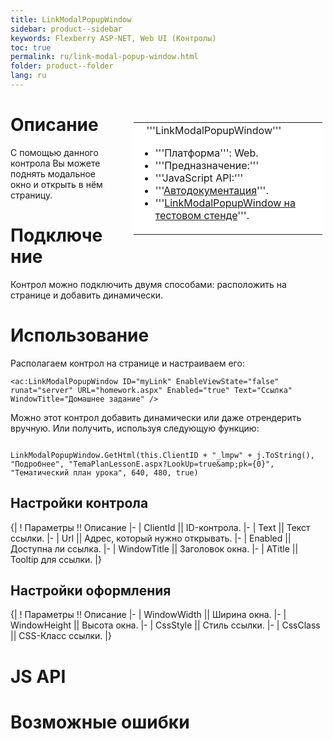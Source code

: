 ```yaml
---
title: LinkModalPopupWindow
sidebar: product--sidebar
keywords: Flexberry ASP-NET, Web UI (Контролы)
toc: true
permalink: ru/link-modal-popup-window.html
folder: product--folder
lang: ru
---
```


<div style="margin:5px; padding-left:28px; float:right; width:60%; outline:1px solid white;">
<br>
<table border="0" width="100%" bgcolor="#6495ED">
<tbody><tr><td bgcolor="#FFFFFF">
&nbsp;&nbsp;&nbsp;'''LinkModalPopupWindow'''

* '''Платформа''': Web.
* '''Предназначение:''' 
* '''JavaScript API:''' 
* '''[Автодокументация](http://storm:20013/class_i_c_s_soft_1_1_s_t_o_r_m_n_e_t_1_1_web_1_1_ajax_controls_1_1_link_modal_popup_window.html)'''.
* '''[LinkModalPopupWindow на тестовом стенде](http://ru:6158/forms/Controls/LinkModalPopupWindow/)'''.

</td>
</tr></tbody></table></a>
</div>

# Описание
С помощью данного контрола Вы можете поднять модальное окно и открыть в нём страницу.

# Подключение
Контрол можно подключить двумя способами: расположить на странице и добавить динамически.

# Использование

Располагаем контрол на странице и настраиваем его:

```
<ac:LinkModalPopupWindow ID="myLink" EnableViewState="false" runat="server" URL="homework.aspx" Enabled="true" Text="Ссылка" WindowTitle="Домашнее задание" />
```

Можно этот контрол добавить динамически или даже отрендерить вручную.
Или получить, используя следующую функцию:
```

LinkModalPopupWindow.GetHtml(this.ClientID + "_lmpw" + j.ToString(), "Подробнее", "TemaPlanLessonE.aspx?LookUp=true&amp;pk={0}", "Тематический план урока", 640, 480, true)
```

## Настройки контрола
{|
! Параметры !! Описание
|-
| ClientId || ID-контрола.
|-
| Text || Текст ссылки.
|-
| Url || Адрес, который нужно открывать.
|-
| Enabled || Доступна ли ссылка.
|-
| WindowTitle || Заголовок окна.
|-
| ATitle || Tooltip для ссылки.
|}
## Настройки оформления
{|
! Параметры !! Описание
|-
| WindowWidth || Ширина окна.
|-
| WindowHeight || Высота окна.
|-
| CssStyle || Стиль ссылки.
|-
| CssClass || CSS-Класс ссылки.
|}

# JS API

# Возможные ошибки
 
 